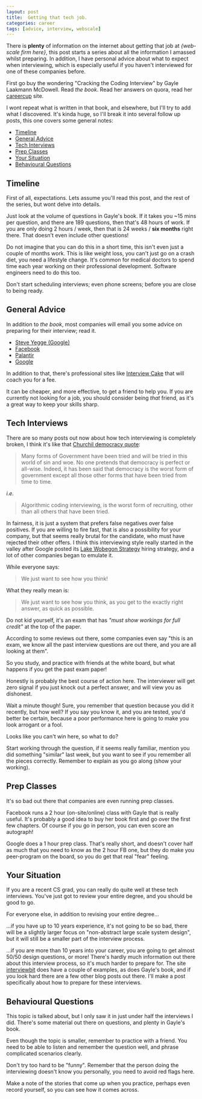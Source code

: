```yaml
---
layout: post
title:  Getting that tech job.
categories: career
tags: [advice, interview, webscale]
---
```


There is **plenty** of information on the internet about getting that
job at *{web-scale firm here}*, this post starts a series about all
the information I amassed whilst preparing. In addition, I have
personal advice about what to expect when interviewing, which is
especially useful if you haven't interviewed for one of these
companies before.

First go buy the wondering "Cracking the Coding Interview" by Gayle
Laakmann McDowell. Read *the book*. Read her answers on quora, read
her [careercup][] site.

I wont repeat what is written in that book, and elsewhere, but I'll
try to add what I discovered. It's kinda huge, so I'll break it into
several follow up posts, this one covers some general notes:

* [Timeline](#timeline)
* [General Advice](#general-advice)
* [Tech Interviews](#tech-interviews)
* [Prep Classes](#prep-classes)
* [Your Situation](#your-situation)
* [Behavioural Questions](#behavioural-questions)

Timeline
--------

First of all, expectations. Lets assume you'll read this post, and the
rest of the series, but wont delve into details.

Just look at the volume of questions in Gayle's book. If it takes you
~15 mins per question, and there are 189 questions, then that's 48
hours of work. If you are only doing 2 hours / week, then that is 24
weeks / **six months** right there. That doesn't even include other
questions!

Do not imagine that you can do this in a short time, this isn't even
just a couple of months work. This is like weight loss, you can't just
go on a crash diet, you need a lifestyle change. It's common for
medical doctors to spend time each year working on their professional
development. Software engineers need to do this too.

Don't start scheduling interviews; even phone screens; before you are
close to being ready.

General Advice
--------------

In addition to *the book*, most companies will email you some advice
on preparing for their interview; read it.

* [Steve Yegge (Google)](https://steve-yegge.blogspot.com/2008/03/get-that-job-at-google.html)
* [Facebook](https://www.facebook.com/notes/facebook-engineering/get-that-job-at-facebook/10150964382448920/)
* [Palantir](https://www.palantir.com/2011/09/how-to-ace-an-algorithms-interview/)
* [Google](https://sites.google.com/site/coachingsessions1/interview-resources/technical-interview-resources)

In addition to that, there's professional sites like
[Interview Cake][] that will coach you for a fee.

It can be cheaper, and more effective, to get a friend to help you. If
you are currently not looking for a job, you should consider being
*that* friend, as it's a great way to keep your skills sharp.

Tech Interviews
---------------

There are so many posts out now about how tech interviewing is
completely broken, I think it's like
that [Churchil democracy quote][demo]:

[demo]: https://en.wikiquote.org/wiki/Winston_Churchill

> Many forms of Government have been tried and will be tried in this
> world of sin and woe. No one pretends that democracy is perfect or
> all-wise. Indeed, it has been said that democracy is the worst form
> of government except all those other forms that have been tried from
> time to time.

*i.e.*

> Algorithmic coding interviewing, is the worst form of recruiting,
> other than all others that have been tried.

In fairness, it is just a system that prefers false negatives over
false positives. If you are willing to fire fast, that is also a
possibility for your company, but that seems really brutal for the
candidate, who must have rejected their other offers. I think this
interviewing style really started in the valley after Google posted
its [Lake Wobegon Strategy][] hiring strategy, and a lot of other
companies began to emulate it.

While everyone says:

> We just want to see how you think!

What they really mean is:

> We just want to see how you think, as you get to the exactly right
> answer, as quick as possible.

Do not kid yourself, it's an exam that has *"must show workings for
full credit"* at the top of the paper.

According to some reviews out there, some companies even say "this is
an exam, we know all the past interview questions are out there, and
you are all looking at them".

So you study, and practice with friends at the white board, but what
happens if you get the past exam paper!

Honestly is probably the best course of action here. The interviewer
will get zero signal if you just knock out a perfect answer, and will
view you as dishonest.

Wait a minute though! Sure, you remember that question because you did
it recently, but how well? If you say you know it, and you are tested,
you'd better be certain, because a poor performance here is going to
make you look arrogant or a fool.

Looks like you can't win here, so what to do?

Start working through the question, if it seems really familiar,
mention you did something "similar" last week, but you want to see if
you remember all the pieces correctly. Remember to explain as you go
along (show your working).

Prep Classes
------------

It's so bad out there that companies are even running prep classes.

Facebook runs a 2 hour (on-site/online) class with Gayle that is
really useful. It's probably a good idea to buy her book first and go
over the first few chapters. Of course if you go in person, you can
even score an autograph!

Google does a 1 hour prep class. That's really short, and doesn't
cover half as much that you need to know as the 2 hour FB one, but
they do make you peer-program on the board, so you do get that real
"fear" feeling.

Your Situation
--------------

If you are a recent CS grad, you can really do quite well at these
tech interviews. You've just got to review your entire degree, and you
should be good to go.

For everyone else, in addition to revising your entire degree...

...if you have up to 10 years experience, it's not going to be so bad,
there will be a slightly larger focus on "non-abstract large scale
system design", but it will still be a smaller part of the interview
process.

...if you are more than 10 years into your career, you are going to
get almost 50/50 design questions, or more! There's hardly much
information out there about this interview process, so it's much
harder to prepare for. The site [interviewbit][] does have a couple of
examples, as does Gayle's book, and if you look hard there are a few
other blog posts out there. I'll make a post specifically about how to
prepare for these interviews.

Behavioural Questions
---------------------

This topic is talked about, but I only saw it in just under half the
interviews I did. There's some material out there on questions, and
plenty in Gayle's book.

Even though the topic is smaller, remember to practice with a
friend. You need to be able to listen and remember the question well,
and phrase complicated scenarios clearly.

Don't try too hard to be "funny". Remember that the person doing the
interviewing doesn't know you personally, you need to avoid red flags
here.

Make a note of the stories that come up when you practice, perhaps
even record yourself, so you can see how it comes across.

[careercup]: http://careercup.com
[Interview Cake]: https://www.interviewcake.com/
[Lake Wobegon Strategy]: https://research.googleblog.com/2006/03/hiring-lake-wobegon-strategy.html
[interviewbit]: https://www.interviewbit.com
